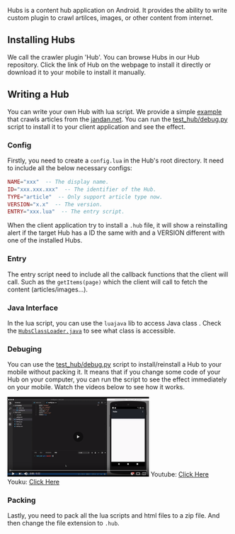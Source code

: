 Hubs is a content hub application on Android. It provides the ability to write custom plugin to crawl artilces, images, or other content from internet.

## Installing Hubs

We call the crawler plugin 'Hub'. You can browse Hubs in our Hub repository. Click the link of Hub on the webpage to install it directly or download it to your mobile to install it manually.

## Writing a Hub

You can write your own Hub with lua script. We provide a simple [example](test_hub) that crawls articles from the [jandan.net](http://jandan.net/). You can run the [test_hub/debug.py](test_hub/debug.py) script to install it to your client application and see the effect.

### Config

Firstly, you need to create a `config.lua` in the Hub's root directory. It need to include all the below necessary configs:

```lua
NAME="xxx"  -- The display name.
ID="xxx.xxx.xxx"  -- The identifier of the Hub.
TYPE="article"  -- Only support article type now.
VERSION="x.x"  -- The version.
ENTRY="xxx.lua"  -- The entry script.
```

When the client application try to install a `.hub` file, it will show a reinstalling alert if the target Hub has a ID the same with and a VERSION different with one of the installed Hubs.

### Entry

The entry script need to include all the callback functions that the client will call. Such as the `getItems(page)` which the client will call to fetch the content (articles/images...). 

### Java Interface

In the lua script, you can use the `luajava` lib to access Java class . Check the [`HubsClassLoader.java`](app/src/main/java/cn/nekocode/hubs/luaj/sandbox/HubsClassLoader.java) to see what class is accessible.

### Debuging

You can use the [test_hub/debug.py](test_hub/debug.py) script to install/reinstall a Hub to your mobile without packing it. It means that if you change some code of your Hub on your computer, you can run the script to see the effect immediately on your mobile. Watch the videos below to see how it works.

<img src="image/video.png" width="320" height="180"/> Youtube: [Click Here](https://www.youtube.com/watch?v=piOAlxkK4CQ)    Youku: [Click Here]()

### Packing

Lastly, you need to pack all the lua scripts and html files to a zip file. And then change the file extension to `.hub`.

